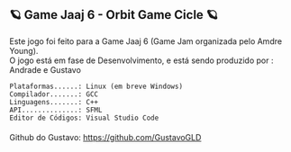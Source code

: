 ####
🪐 Game Jaaj 6 - Orbit Game Cicle 🪐
-------
Este jogo foi feito para a Game Jaaj 6 (Game Jam organizada pelo Amdre Young).
<br/>
O jogo está em fase de Desenvolvimento, e está sendo produzido por : Andrade e Gustavo
<br/>
```
Plataformas......: Linux (em breve Windows)
Compilador.......: GCC
Linguagens.......: C++
API..............: SFML
Editor de Códigos: Visual Studio Code
```
####
Github do Gustavo: https://github.com/GustavoGLD

